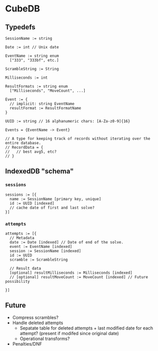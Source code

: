 # CubeDB

## Typedefs

    SessionName := string

    Date := int // Unix date

    EventName := string enum
      ["333", "333bf", etc.]

    ScrambleString := String

    Milliseconds := int

    ResultFormats := string enum
      ["Milliseconds", "MoveCount", ...]

    Event := {
      // implicit: string EventName
      resultFormat := ResultFormatName
    }

    UUID := string // 16 alphanumeric chars: [A-Za-z0-9]{16}

    Events = {EventName -> Event}

    // A type for keeping track of records without iterating over the entire database.
    // RecordData = {
    //   // best avg5, etc?
    // }

## IndexedDB "schema"

### `sessions`

    sessions := [{
      name := SessionName [primary key, unique]
      id := UUID [indexed]
      // cache date of first and last solve?
    }]

### `attempts`

    attempts := [{
      // Metadata
      date := Date [indexed] // Date of end of the solve.
      event := EventName [indexed]
      session := SessionName [indexed]
      id := UUID
      scramble := ScrambleString

      // Result data
      [optional] resultMilliseconds := Milliseconds [indexed]
      // [optional] resultMoveCount := MoveCount [indexed] // Future possibility

    }]

## Future

- Compress scrambles?
- Handle deleted attempts
  - Sepatate table for deleted attempts + last modified date for each attempt? (present if modifed since original date)
  - Operational transforms?
- Penalties/DNF
